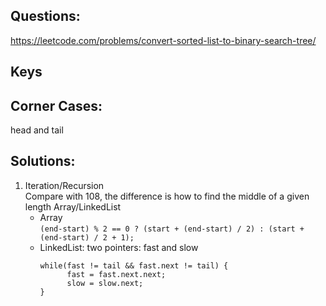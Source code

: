 ## Questions: 
https://leetcode.com/problems/convert-sorted-list-to-binary-search-tree/

## Keys

## Corner Cases:
head and tail

## Solutions:
1. Iteration/Recursion  
Compare with 108, the difference is how to find the middle of a given length Array/LinkedList  
    - Array  
      ```(end-start) % 2 == 0 ? (start + (end-start) / 2) : (start + (end-start) / 2 + 1);```
    - LinkedList: two pointers: fast and slow
      ```
      while(fast != tail && fast.next != tail) {
            fast = fast.next.next;
            slow = slow.next;
      }
